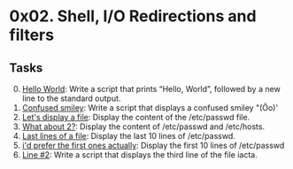 # 0x02. Shell, I/O Redirections and filters

## Tasks

0. [Hello World](./0-hello_world): Write a script that prints “Hello, World”, followed by a new line to the standard output.
1. [Confused smiley](./1-confused_smiley): Write a script that displays a confused smiley "(Ôo)'
2. [Let's display a file](./2-hellofile): Display the content of the /etc/passwd file.
3. [What about 2?](./3-twofiles): Display the content of /etc/passwd and /etc/hosts.
4. [Last lines of a file](./4-lastlines): Display the last 10 lines of /etc/passwd.
5. [i'd prefer the first ones actually](./5-firstlines): Display the first 10 lines of /etc/passwd
6. [Line #2](./6-third_line): Write a script that displays the third line of the file iacta.
